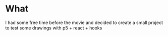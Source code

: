 # What

I had some free time before the movie and decided to create a small project to test some drawings with p5 + react + hooks
